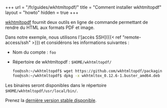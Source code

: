 +++
url = "/fr/guides/wkhtmltopdf/"
title = "Comment installer wkhtmltopdf"
layout = "howto"
hidden = true
+++

[wkhtmltopdf](https://wkhtmltopdf.org/) fournit deux outils en ligne de commande permettant de rendre du HTML aux formats PDF et image.

Dans notre exemple, nous utilisons l'[accès SSH]({{< ref "remote-access/ssh" >}}) et considérons les informations suivantes :

- Nom du compte : `foo`
- Répertoire de wkhtmltopdf : `$HOME/wkhtmltopdf/`

    ```sh
    foo@ssh:~/wkhtmltopdf$ wget https://github.com/wkhtmltopdf/packaging/releases/download/0.12.6-1/wkhtmltox_0.12.6-1.buster_amd64.deb
    foo@ssh:~/wkhtmltopdf$ dpkg -x wkhtmltox_0.12.6-1.buster_amd64.deb .
    ```

Les binaires seront disponibles dans le répertoire `$HOME/wkhtmltopdf/usr/local/bin/`.

Prenez la [dernière version stable disponible](https://wkhtmltopdf.org/downloads.html).
